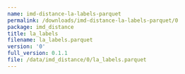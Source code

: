 ```yaml
---
name: imd-distance-la-labels-parquet
permalink: /downloads/imd-distance-la-labels-parquet/0
package: imd_distance
title: la_labels
filename: la_labels.parquet
version: '0'
full_version: 0.1.1
file: /data/imd_distance/0/la_labels.parquet
---
```

